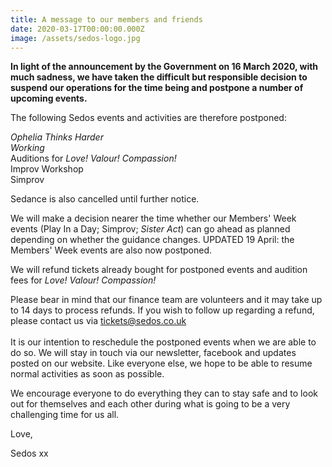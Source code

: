 ```yaml
---
title: A message to our members and friends
date: 2020-03-17T00:00:00.000Z
image: /assets/sedos-logo.jpg
---
```

**In light of the announcement by the Government on 16 March 2020, with much sadness, we have taken the difficult but responsible decision to suspend our operations for the time being and postpone a number of upcoming events.**

The following Sedos events and activities are therefore postponed:

*Ophelia Thinks Harder\
Working*\
Auditions for *Love! Valour! Compassion!*\
Improv Workshop\
Simprov

Sedance is also cancelled until further notice.

We will make a decision nearer the time whether our Members' Week events (Play In a Day; Simprov; *Sister Act*) can go ahead as planned depending on whether the guidance changes. UPDATED 19 April: the Members' Week events are also now postponed.

We will refund tickets already bought for postponed events and audition fees for *Love! Valour! Compassion!*

Please bear in mind that our finance team are volunteers and it may take up to 14 days to process refunds. If you wish to follow up regarding a refund, please contact us via tickets@sedos.co.uk\
\
It is our intention to reschedule the postponed events when we are able to do so. We will stay in touch via our newsletter, facebook and updates posted on our website. Like everyone else, we hope to be able to resume normal activities as soon as possible.

We encourage everyone to do everything they can to stay safe and to look out for themselves and each other during what is going to be a very challenging time for us all.

Love,

Sedos xx